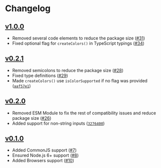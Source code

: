 # Changelog

## [v1.0.0](https://github.com/alexeyraspopov/picocolors/releases/tag/v1.0.0)

- Removed several code elements to reduce the package size ([#31](https://github.com/alexeyraspopov/picocolors/pull/31))
- Fixed optional flag for `createColors()` in TypeScript typings ([#34](https://github.com/alexeyraspopov/picocolors/pull/34))

## [v0.2.1](https://github.com/alexeyraspopov/picocolors/releases/tag/v0.2.1)

- Removed semicolons to reduce the package size ([#28](https://github.com/alexeyraspopov/picocolors/pull/28))
- Fixed type definitions ([#29](https://github.com/alexeyraspopov/picocolors/pull/29))
- Made `createColors()` use `isColorSupported` if no flag was provided ([`aaf57e1`](https://github.com/alexeyraspopov/picocolors/commit/aaf57e14b250112c6ad4fbeff08ad78cafc6c887))

## [v0.2.0](https://github.com/alexeyraspopov/picocolors/releases/tag/v0.2.0)

- Removed ESM Module to fix the rest of compatibility issues and reduce package size ([#26](https://github.com/alexeyraspopov/picocolors/pull/26))
- Added support for non-string inputs ([`3276400`](https://github.com/alexeyraspopov/picocolors/commit/3276400d5046c93ae56648e3db137a20b1f420b4))

## [v0.1.0](https://github.com/alexeyraspopov/picocolors/releases/tag/v0.1.0)

- Added CommonJS support ([#7](https://github.com/alexeyraspopov/picocolors/pull/7))
- Ensured Node.js 6+ support ([#8](https://github.com/alexeyraspopov/picocolors/pull/8))
- Added Browsers support ([#10](https://github.com/alexeyraspopov/picocolors/pull/10))
